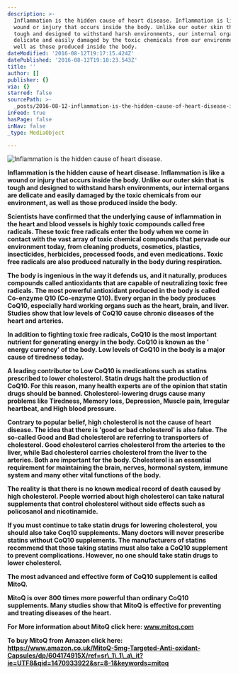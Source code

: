 ```yaml
---
description: >-
  Inflammation is the hidden cause of heart disease. Inflammation is like a
  wound or injury that occurs inside the body. Unlike our outer skin that is
  tough and designed to withstand harsh environments, our internal organs are
  delicate and easily damaged by the toxic chemicals from our environment, as
  well as those produced inside the body.
dateModified: '2016-08-12T19:17:15.424Z'
datePublished: '2016-08-12T19:18:23.543Z'
title: ''
author: []
publisher: {}
via: {}
starred: false
sourcePath: >-
  _posts/2016-08-12-inflammation-is-the-hidden-cause-of-heart-disease-inflammat.md
inFeed: true
hasPage: false
inNav: false
_type: MediaObject

---
```

![Inflammation is the hidden cause of heart disease.](https://the-grid-user-content.s3-us-west-2.amazonaws.com/83a6e642-4a26-45bd-b927-95c6b597e4d4.jpg)

**Inflammation is the hidden cause of heart disease. Inflammation is like a wound or injury that occurs inside the body. Unlike our outer skin that is tough and designed to withstand harsh environments, our internal organs are delicate and easily damaged by the toxic chemicals from our environment, as well as those produced inside the body.**

**Scientists have confirmed that the underlying cause of inflammation in the heart and blood vessels is highly toxic compounds called free radicals. These toxic free radicals enter the body when we come in contact with the vast array of toxic chemical compounds that pervade our environment today, from cleaning products, cosmetics, plastics, insecticides, herbicides, processed foods, and even medications. Toxic free radicals are also produced naturally in the body during respiration.**

**The body is ingenious in the way it defends us, and it naturally, produces compounds called antioxidants that are capable of neutralizing toxic free radicals. The most powerful antioxidant produced in the body is called Co-enzyme Q10 (Co-enzyme Q10). Every organ in the body produces CoQ10, especially hard working organs such as the heart, brain, and liver. Studies show that low levels of CoQ10 cause chronic diseases of the heart and arteries.**

**In addition to fighting toxic free radicals, CoQ10 is the most important nutrient for generating energy in the body. CoQ10 is known as the ' energy currency' of the body. Low levels of CoQ10 in the body is a major cause of tiredness today.**

**A leading contributor to Low CoQ10 is medications such as statins prescribed to lower cholesterol. Statin drugs halt the production of CoQ10\. For this reason, many health experts are of the opinion that statin drugs should be banned. Cholesterol-lowering drugs cause many problems like Tiredness, Memory loss, Depression, Muscle pain, Irregular heartbeat, and High blood pressure.**

**Contrary to popular belief, high cholesterol is not the cause of heart disease. The idea that there is 'good or bad cholesterol' is also false. The so-called Good and Bad cholesterol are referring to transporters of cholesterol. Good cholesterol carries cholesterol from the arteries to the liver, while Bad cholesterol carries cholesterol from the liver to the arteries. Both are important for the body. Cholesterol is an essential requirement for maintaining the brain, nerves, hormonal system, immune system and many other vital functions of the body.**

**The reality is that there is no known medical record of death caused by high cholesterol. People worried about high cholesterol can take natural supplements that control cholesterol without side effects such as policosanol and nicotinamide.**

**If you must continue to take statin drugs for lowering cholesterol, you should also take Coq10 supplements. Many doctors will never prescribe statins without CoQ10 supplements. The manufacturers of statins recommend that those taking statins must also take a CoQ10 supplement to prevent complications. However, no one should take statin drugs to lower cholesterol.**

**The most advanced and effective form of CoQ10 supplement is called MitoQ.**

**MitoQ is over 800 times more powerful than ordinary CoQ10 supplements. Many studies show that MitoQ is effective for preventing and treating diseases of the heart.**

**For More information about MitoQ click here: www.mitoq.com**

**To buy MitoQ from Amazon click here: https://www.amazon.co.uk/MitoQ-5mg-Targeted-Anti-oxidant-Capsules/dp/604174915X/ref=sr\_1\_1\_a\_it?ie=UTF8&qid=1470933922&sr=8-1&keywords=mitoq**